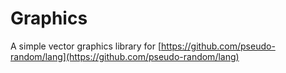 # Graphics
A simple vector graphics library for [https://github.com/pseudo-random/lang](https://github.com/pseudo-random/lang)
